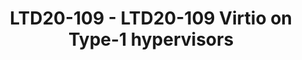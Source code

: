 ---
categories:
- ltd20
description: Virtio is a framework that specifies how certain class of IO devices
  can be<br>accessed in virtual environments. Virtio devices are typically implemented
  in<br>software, which has a front-end portion that runs in guest OS context and
  a<br>backend portion which runs in a context outside of that guest OS. In case of<br>Type-2
  hypervisor like KVM, backend portion runs in the context of a VMM (Qemu,<br>LKVM
  etc) or in some cases KVM host kenrel itself. In case of Type-1 hypervisors<br>like
  Xen or ACRN, backend runs in the context of another guest OS.<br><br>A crucial aspect
  of Virtio is memory access provided for backends. Typically<br>backends have read/write
  access to complete guest OS memory that is hosting the<br>front-end counterpart.
  Such wholesale access to memory is not desirable when a<br>guest OS is running security-sensitive
  applications. It is desireable to<br>restrict access for backend only to the regions
  required. How can that be best<br>accomplished while still adhering to the Virtio
  specification?<br><br>This discussion is based on Qualcomm's efforts to implement
  virtio for a Linux<br>guest OS running on a Type-1 hypervisor. Frontend and backend
  portions of virtio<br>run in separate guest OS contexts. A very small portion of
  memory is shared<br>between the two guest OS. We present the changes done to virtio
  front-end<br>drivers to accomodate the memory-access limitations for backends. A
  further<br>limitation addressed is lack of support in hypervisor to trap virtio
  config<br>space access and have that be handled in backend. Instead suitable changes
  are<br>discussed how virtio-mmio transport can accommodate a message passing mechanism.<br>Finally
  we present the need for a new backend implementation that is hypervisor<br>agnostic
  and can handle various limitations presented by different hypervisors.
image:
  featured: 'true'
  path: https://static.linaro.org/connect/ltd20/images/LTD20-109.png
session_id: LTD20-109
session_room: ''
session_slot:
  end_time: 2020-03-24 11:55
  start_time: 2020-03-24 11:30
session_speakers:
- speaker_bio: Srivatsa Vaddagiri works as Principal Engineer at Qualcomm Innovation
    Center in<br /> Bangalore, India. He has over 20 years of experience working with
    various Unix<br /> kernels, including AIX and Linux. His Linux kernel contributions
    include cpu<br /> hotplug support and cgroup-aware extensions to CPU scheduler.
    At Qualcomm,<br /> Srivatsa's focus includes improving Linux kernel used in automotive
    products and<br /> virtio development on a Type-1 hypervisor. Srivatsa holds a
    MS degree in<br /> Software systems from BITS, Pilani.<br />
  speaker_company: ''
  speaker_image: http://avatars.sched.co/0/68/10468696/avatar.jpg.320x320px.jpg?288
  speaker_name: Srivatsa Vaddagiri
  speaker_position: Qualcomm, Principal Engineer
  speaker_role: speaker
session_track: Linux Kernel
tag: session
tags: Linux Kernel
title: LTD20-109 - LTD20-109 Virtio on Type-1 hypervisors
---
